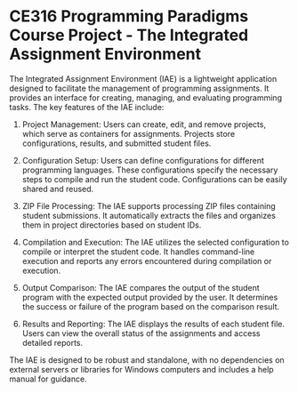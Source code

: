 # CE316 Programming Paradigms Course Project - The Integrated Assignment Environment

The Integrated Assignment Environment (IAE) is a lightweight application designed to facilitate the management of programming assignments. It provides an interface for creating, managing, and evaluating programming tasks. The key features of the IAE include:

1. Project Management: Users can create, edit, and remove projects, which serve as containers for assignments. Projects store configurations, results, and submitted student files.

2. Configuration Setup: Users can define configurations for different programming languages. These configurations specify the necessary steps to compile and run the student code. Configurations can be easily shared and reused.

3. ZIP File Processing: The IAE supports processing ZIP files containing student submissions. It automatically extracts the files and organizes them in project directories based on student IDs.

4. Compilation and Execution: The IAE utilizes the selected configuration to compile or interpret the student code. It handles command-line execution and reports any errors encountered during compilation or execution.

5. Output Comparison: The IAE compares the output of the student program with the expected output provided by the user. It determines the success or failure of the program based on the comparison result.

6. Results and Reporting: The IAE displays the results of each student file. Users can view the overall status of the assignments and access detailed reports.

The IAE is designed to be robust and standalone, with no dependencies on external servers or libraries for Windows computers and includes a help manual for guidance.
